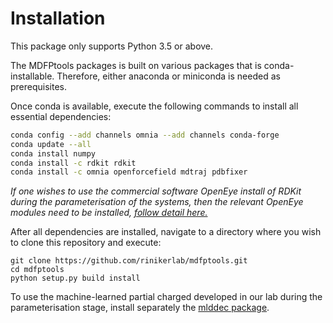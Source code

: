 # Installation

This package only supports Python 3.5 or above.

The MDFPtools packages is built on various packages that is conda-installable. Therefore, either anaconda or miniconda is needed as prerequisites.

Once conda is available, execute the following commands to install all essential dependencies:

```bash
conda config --add channels omnia --add channels conda-forge
conda update --all
conda install numpy
conda install -c rdkit rdkit
conda install -c omnia openforcefield mdtraj pdbfixer
```

*If one wishes to use the commercial software OpenEye install of RDKit during the parameterisation of the systems, then the relevant OpenEye modules need to be installed, [follow detail here.](https://docs.eyesopen.com/toolkits/python/quickstart-python/install.html)*

After all dependencies are installed, navigate to a directory where you wish to clone this repository and execute:
```
git clone https://github.com/rinikerlab/mdfptools.git
cd mdfptools
python setup.py build install
```

To use the machine-learned partial charged developed in our lab during the parameterisation stage, install separately the [mlddec package](github.com/rinikierlab/mlddec).
